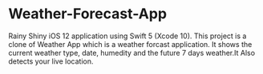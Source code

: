 # Weather-Forecast-App
Rainy Shiny iOS 12 application using Swift 5 (Xcode 10). This project is a clone of Weather App which is a weather forcast application. It shows the current weather type, date, humedity and the future 7 days weather.It Also detects your live location.
